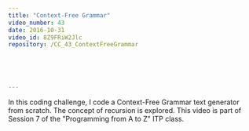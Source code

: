 ```yaml
---
title: "Context-Free Grammar"
video_number: 43
date: 2016-10-31
video_id: 8Z9FRiW2Jlc
repository: /CC_43_ContextFreeGrammar

  


  
---
```


In this coding challenge, I code a Context-Free Grammar text generator from scratch.  The concept of recursion is explored. This video is part of Session 7 of the "Programming from A to Z" ITP class.

